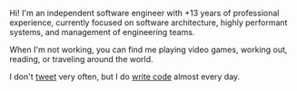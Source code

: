 Hi! I'm an independent software engineer with +13 years of professional experience, currently focused on software architecture, highly performant systems, and management of engineering teams.

When I'm not working, you can find me playing video games, working out, reading, or traveling around the world.

I don't [tweet](https://twitter.com/danguita) very often, but I do [write code](https://github.com/danguita) almost every day.
